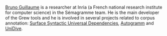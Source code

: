 [Bruno Guillaume](https://members.loria.fr/BGuillaume/) is a researcher at Inria (a French national research institute for computer science) in the Sémagramme team. He is the main developer of the Grew tools and he is involved in several projects related to corpus annotation: [Surface Syntactic Universal Dependencies](https://surfacesyntacticud.github.io/), [Autogramm](https://autogramm.github.io/en/) and [UniDive](https://unidive.lisn.upsaclay.fr/).
